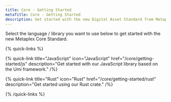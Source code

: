 ```yaml
---
title: Core - Getting Started
metaTitle: Core - Getting Started
description: Get started with the new Digital Asset Standard from Metaplex, Core. Core provides a simplicity first approach to NFTs and Digital Assets on the Solana blockchain.
---
```


Select the language / library you want to use below to get started with the new Metaplex Core Standard.

{% quick-links %}

{% quick-link title="JavaScript" icon="JavaScript" href="/core/getting-started/js" description="Get started with our JavaScript library based on the Umi framework." /%}

{% quick-link title="Rust" icon="Rust" href="/core/getting-started/rust" description="Get started using our Rust crate." /%}

{% /quick-links %}
